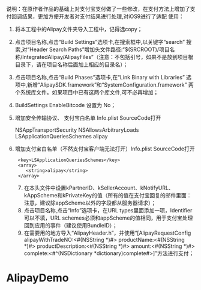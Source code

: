 说明：在原作者作品的基础上对支付宝支付做了一些修改，在支付方法上增加了支付回调结果，更加方便开发者对支付结果进行处理,对iOS9进行了适配
使用：
   1. 将本工程中的Alipay文件夹导入工程中，记得选copy；
   2. 点击项目名称,点击“Build Settings”选项卡,在搜索框中,以关键字“search” 搜索,对“Header Search Paths”增加头文件路径:“$(SRCROOT)/项目名称/IntegratedAlipay/AlipayFiles”（注意：不包括引号，如果不是放到项目根目录下，请在项目名称后面加上相应的目录名）；
   3. 点击项目名称,点击“Build Phases”选项卡,在“Link Binary with Librarles” 选项中,新增“AlipaySDK.framework”和“SystemConfiguration.framework” 两个系统库文件。如果项目中已有这两个库文件,可不必再增加；
   4. BuildSettings  EnableBitcode 设置为 No；
   5. 增加安全传输协议、 支付宝白名单 Info.plist  SourceCode打开 
 
        <key>NSAppTransportSecurity</key>
        <dict>
            <key>NSAllowsArbitraryLoads</key>
            <true/>
        </dict>
         <key>LSApplicationQueriesSchemes</key>
        <array>
           <string>alipay</string>
        </array>
6. 增加支付宝白名单（不然支付宝客户端无法打开）Info.plist  SourceCode打开
 
        <key>LSApplicationQueriesSchemes</key>
        <array>
           <string>alipay</string>
        </array>


   7. 在本头文件中设置kPartnerID、kSellerAccount、kNotifyURL、kAppScheme和kPrivateKey的值（所有的值在支付宝回复的邮件里面：注意，建议除appScheme以外的字段都从服务器请求）；
   8. 点击项目名称,点击“Info”选项卡，在URL types里面添加一项，Identifier可以不填，URL schemes必须和appScheme的值相同，用于支付宝处理回到应用的事件（建议使用BundleID）；
   9. 在需要用的地方导入“AlipayHeader.h”，并使用“[AlipayRequestConfig alipayWithTradeNO:<#(NSString *)#> productName:<#(NSString *)#> productDescription:<#(NSString *)#> amount:<#(NSString *)#> complete:<#^(NSDictionary *dictionary)complete#>]”方法进行支付；

# AlipayDemo
